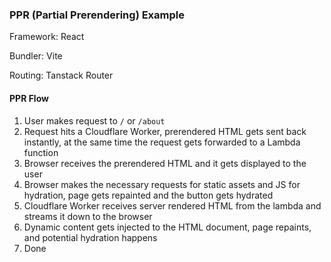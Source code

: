 ### PPR (Partial Prerendering) Example

Framework: React

Bundler: Vite

Routing: Tanstack Router

#### PPR Flow
1. User makes request to `/` or `/about`
2. Request hits a Cloudflare Worker, prerendered HTML gets sent back instantly, at the same time the request gets forwarded to a Lambda function
3. Browser receives the prerendered HTML and it gets displayed to the user
4. Browser makes the necessary requests for static assets and JS for hydration, page gets repainted and the button gets hydrated
5. Cloudflare Worker receives server rendered HTML from the lambda and streams it down to the browser
6. Dynamic content gets injected to the HTML document, page repaints, and potential hydration happens
7. Done
